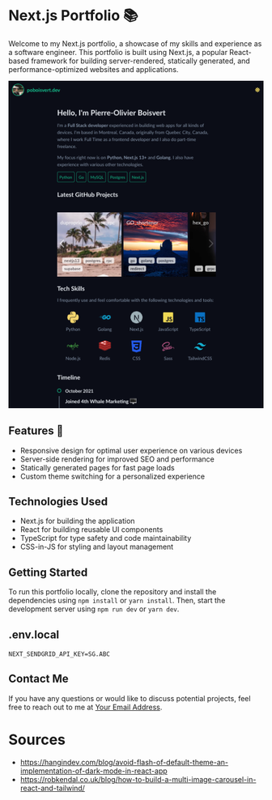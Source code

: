 # Next.js Portfolio 📚

Welcome to my Next.js portfolio, a showcase of my skills and experience as a software engineer. This portfolio is built using Next.js, a popular React-based framework for building server-rendered, statically generated, and performance-optimized websites and applications.

![preview](preview.png)

## Features 🚀

- Responsive design for optimal user experience on various devices
- Server-side rendering for improved SEO and performance
- Statically generated pages for fast page loads
- Custom theme switching for a personalized experience

## Technologies Used

- Next.js for building the application
- React for building reusable UI components
- TypeScript for type safety and code maintainability
- CSS-in-JS for styling and layout management

## Getting Started

To run this portfolio locally, clone the repository and install the dependencies using `npm install` or `yarn install`. Then, start the development server using `npm run dev` or `yarn dev`.

## .env.local

```
NEXT_SENDGRID_API_KEY=SG.ABC

```

## Contact Me

If you have any questions or would like to discuss potential projects, feel free to reach out to me at [Your Email Address](mailto:your_email_address).

# Sources

- https://hangindev.com/blog/avoid-flash-of-default-theme-an-implementation-of-dark-mode-in-react-app
- https://robkendal.co.uk/blog/how-to-build-a-multi-image-carousel-in-react-and-tailwind/
